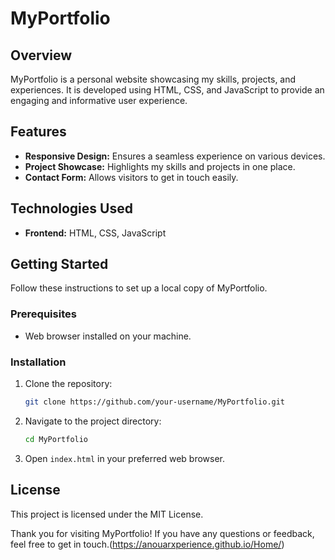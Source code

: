 # MyPortfolio

## Overview

MyPortfolio is a personal website showcasing my skills, projects, and experiences. It is developed using HTML, CSS, and JavaScript to provide an engaging and informative user experience.

## Features

- **Responsive Design:** Ensures a seamless experience on various devices.
- **Project Showcase:** Highlights my skills and projects in one place.
- **Contact Form:** Allows visitors to get in touch easily.

## Technologies Used

- **Frontend:** HTML, CSS, JavaScript

## Getting Started

Follow these instructions to set up a local copy of MyPortfolio.

### Prerequisites

- Web browser installed on your machine.

### Installation

1. Clone the repository:

    ```bash
    git clone https://github.com/your-username/MyPortfolio.git
    ```

2. Navigate to the project directory:

    ```bash
    cd MyPortfolio
    ```

3. Open `index.html` in your preferred web browser.

## License

This project is licensed under the MIT License.

Thank you for visiting MyPortfolio! If you have any questions or feedback, feel free to get in touch.(https://anouarxperience.github.io/Home/)

